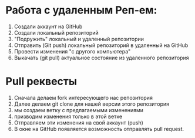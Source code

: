 # Работа с удаленным Реп-ем:

1. Создали аккаунт на GitHub
2. Создали локальный репозиторий
3. "Подружить" локальный и удаленный репозитории
4. Отправить (Git push) локальный репозиторий в удаленный на GitHub
5. Провести изменения "с другого компьютера"
6. Выкачать (git pull) актуальное состояние из удаленного репозитория

# Pull реквесты

1. Сначала делаем fork интересующего нас репозитория
2. Далее делаем git clone для нашей версии этого репозитория
3. мы создаем ветку с предлагаемыми изменениями
4. призводим изменения только в этой ветке
5. Отправляем эти изменения на свой аккаунт (push)
6. В окне на GitHub появляется возможность отправлять pull request.